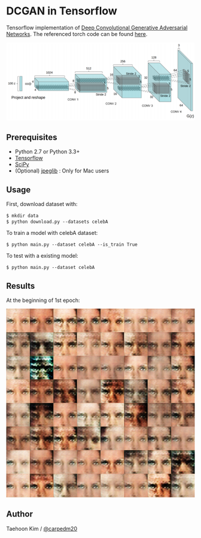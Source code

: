DCGAN in Tensorflow
====================

Tensorflow implementation of [Deep Convolutional Generative Adversarial Networks](http://arxiv.org/abs/1511.06434). The referenced torch code can be found [here](https://github.com/soumith/dcgan.torch).

![alt tag](DCGAN.png)


Prerequisites
-------------

- Python 2.7 or Python 3.3+
- [Tensorflow](https://www.tensorflow.org/)
- [SciPy](http://www.scipy.org/install.html)
- (Optional) [jpeglib](http://mariz.org/blog/2007/01/26/mac-os-x-decoder-jpeg-not-available/) : Only for Mac users


Usage
-----

First, download dataset with:

    $ mkdir data
    $ python download.py --datasets celebA

To train a model with celebA dataset:

    $ python main.py --dataset celebA --is_train True

To test with a existing model:

    $ python main.py --dataset celebA


Results
-------

At the beginning of 1st epoch:

![result1](assets/result_16_01_03.png)

Author
------

Taehoon Kim / [@carpedm20](http://carpedm20.github.io/)
